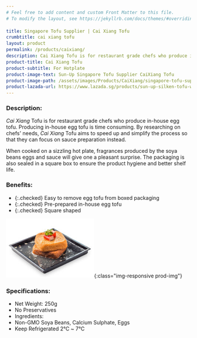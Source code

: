 ```yaml
---
# Feel free to add content and custom Front Matter to this file.
# To modify the layout, see https://jekyllrb.com/docs/themes/#overriding-theme-defaults

title: Singapore Tofu Supplier | Cai Xiang Tofu
crumbtitle: cai xiang tofu
layout: product
permalink: /products/caixiang/
description: Cai Xiang Tofu is for restaurant grade chefs who produce in-house egg tofu. Producing in-house tofu is time consuming. By researching on chefs' needs, Cai Xiang Tofu aims to speed up and simplify the process so that they can focus on sauce preparation in-house instead.
product-title: Cai Xiang Tofu
product-subtitle: For Hotplate
product-image-text: Sun-Up Singapore Tofu Supplier CaiXiang Tofu
product-image-path: /assets/images/Products/CaiXiang/singapore-tofu-supplier-sun-up-caixiang-tofu.jpg
product-lazada-url: https://www.lazada.sg/products/sun-up-silken-tofu-with-egg-250g-for-hotplate-i2159522687-s12344609240.html
---
```


### Description:
_Cai Xiang_ Tofu is for restaurant grade chefs who produce in-house egg tofu. 
Producing in-house egg tofu is time consuming. By researching on chefs' needs, 
_Cai Xiang_ Tofu aims to speed up and simplify the process so that they can focus on
sauce preparation instead.


When cooked on a sizzling hot plate, fragrances produced by the soya beans eggs and sauce will give one a pleasant surprise. The packaging is also sealed in a square box
to ensure the product hygiene and better shelf life.

### Benefits:
- {:.checked} Easy to remove egg tofu from boxed packaging
- {:.checked} Pre-prepared in-house egg tofu
- {:.checked} Square shaped

![Sun-Up Singapore Tofu Supplier CaiXiang Tofu](/assets/images/Products/CaiXiang/singapore-tofu-supplier-sun-up-caixiang-tofu-product-thumbnail.jpeg){:class="img-responsive prod-img"}
### Specifications:
-  Net Weight: 250g
-  No Preservatives
-  Ingredients:
-  Non-GMO Soya Beans, Calcium Sulphate, Eggs
-  Keep Refrigerated 2℃ ~ 7℃
